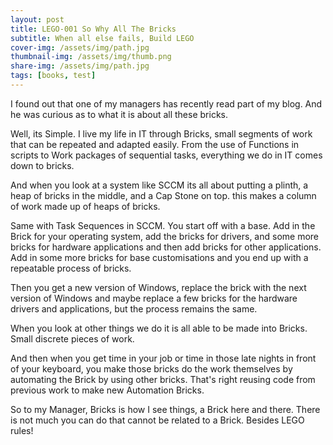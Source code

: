 ```yaml
---
layout: post
title: LEGO-001 So Why All The Bricks
subtitle: When all else fails, Build LEGO
cover-img: /assets/img/path.jpg
thumbnail-img: /assets/img/thumb.png
share-img: /assets/img/path.jpg
tags: [books, test]
---
```

I found out that one of my managers has recently read part of my blog. And he was curious as to what it is about all these bricks.

Well, its Simple. I live my life in IT through Bricks, small segments of work that can be repeated and adapted easily. From the use of Functions in scripts to Work packages of sequential tasks, everything we do in IT comes down to bricks.

And when you look at a system like SCCM its all about putting a plinth, a heap of bricks in the middle, and a Cap Stone on top. this makes a column of work made up of heaps of bricks.

Same with Task Sequences in SCCM. You start off with a base. Add in the Brick for your operating system, add the bricks for drivers, and some more bricks for hardware applications and then add bricks for other applications. Add in some more bricks for base customisations and you end up with a repeatable process of bricks.

Then you get a new version of Windows, replace the brick with the next version of Windows and maybe replace a few bricks for the hardware drivers and applications, but the process remains the same.

When you look at other things we do it is all able to be made into Bricks. Small discrete pieces of work.

And then when you get time in your job or time in those late nights in front of your keyboard, you make those bricks do the work themselves by automating the Brick by using other bricks. That's right reusing code from previous work to make new Automation Bricks.

So to my Manager, Bricks is how I see things, a Brick here and there. There is not much you can do that cannot be related to a Brick. Besides LEGO rules!